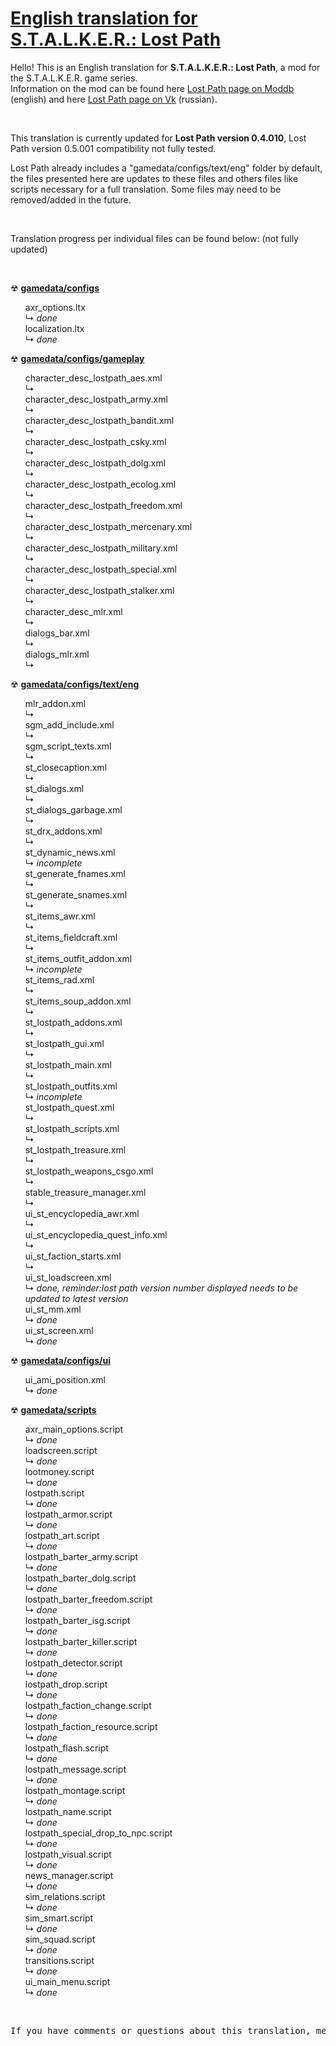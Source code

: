 <h1><a href="https://github.com/thorbits/lost-path-english-translation">English translation for S.T.A.L.K.E.R.: Lost Path</a></h1>

<p>Hello! This is an English translation for <b>S.T.A.L.K.E.R.: Lost Path</b>, a mod for the S.T.A.L.K.E.R. game series.<br>
Information on the mod can be found here <a href="http://www.moddb.com/mods/lost-path">Lost Path page on Moddb</a> (english) and here <a href="http://vk.com/lp_coc">Lost Path page on Vk</a> (russian).</p><br>

<p>This translation is currently updated for <b>Lost Path version 0.4.010</b>, Lost Path version 0.5.001 compatibility not fully tested.</p>

<p>Lost Path already includes a "gamedata/configs/text/eng" folder by default, the files presented here are updates to these files and others files like scripts necessary for a full translation. Some files may need to be removed/added in the future.</p><br>

<p>Translation progress per individual files can be found below: (not fully updated)</p><br>

<p>&#9762; <strong><a href="https://github.com/thorbits/lost-path-english-translation/tree/master/gamedata/configs">gamedata/configs</a></strong></p>
<ul>
axr_options.ltx
<br>&#8627; <em>done</em><br>
localization.ltx
<br>&#8627; <em>done</em><br>
</ul>

<p>&#9762; <strong><a href="https://github.com/thorbits/lost-path-english-translation/tree/master/gamedata/configs/gameplay">gamedata/configs/gameplay</a></strong></p>
<ul>
character_desc_lostpath_aes.xml
<br>&#8627; <em></em><br>
character_desc_lostpath_army.xml
<br>&#8627; <em></em><br>
character_desc_lostpath_bandit.xml
<br>&#8627; <em></em><br>
character_desc_lostpath_csky.xml
<br>&#8627; <em></em><br>
character_desc_lostpath_dolg.xml
<br>&#8627; <em></em><br>
character_desc_lostpath_ecolog.xml
<br>&#8627; <em></em><br>
character_desc_lostpath_freedom.xml
<br>&#8627; <em></em><br>
character_desc_lostpath_mercenary.xml
<br>&#8627; <em></em><br>
character_desc_lostpath_military.xml
<br>&#8627; <em></em><br>
character_desc_lostpath_special.xml
<br>&#8627; <em></em><br>
character_desc_lostpath_stalker.xml
<br>&#8627; <em></em><br>
character_desc_mlr.xml
<br>&#8627; <em></em><br>
dialogs_bar.xml
<br>&#8627; <em></em><br>
dialogs_mlr.xml
<br>&#8627; <em></em><br>
</ul>

<p>&#9762; <strong><a href="https://github.com/thorbits/lost-path-english-translation/tree/master/gamedata/configs/text/eng">gamedata/configs/text/eng</a></strong></p>
<ul>
mlr_addon.xml
<br>&#8627; <em></em><br>
sgm_add_include.xml
<br>&#8627; <em></em><br>
sgm_script_texts.xml
<br>&#8627; <em></em><br>
st_closecaption.xml
<br>&#8627; <em></em><br>
st_dialogs.xml
<br>&#8627; <em></em><br>
st_dialogs_garbage.xml
<br>&#8627; <em></em><br>
st_drx_addons.xml
<br>&#8627; <em></em><br>
st_dynamic_news.xml
<br>&#8627; <em>incomplete</em><br>
st_generate_fnames.xml
<br>&#8627; <em></em><br>
st_generate_snames.xml
<br>&#8627; <em></em><br>
st_items_awr.xml
<br>&#8627; <em></em><br>
st_items_fieldcraft.xml
<br>&#8627; <em></em><br>
st_items_outfit_addon.xml
<br>&#8627; <em>incomplete</em><br>
st_items_rad.xml
<br>&#8627; <em></em><br>
st_items_soup_addon.xml
<br>&#8627; <em></em><br>
st_lostpath_addons.xml
<br>&#8627; <em></em><br>
st_lostpath_gui.xml
<br>&#8627; <em></em><br>
st_lostpath_main.xml
<br>&#8627; <em></em><br>
st_lostpath_outfits.xml
<br>&#8627; <em>incomplete</em><br>
st_lostpath_quest.xml
<br>&#8627; <em></em><br>
st_lostpath_scripts.xml
<br>&#8627; <em></em><br>
st_lostpath_treasure.xml
<br>&#8627; <em></em><br>
st_lostpath_weapons_csgo.xml
<br>&#8627; <em></em><br>
stable_treasure_manager.xml
<br>&#8627; <em></em><br>
ui_st_encyclopedia_awr.xml
<br>&#8627; <em></em><br>
ui_st_encyclopedia_quest_info.xml
<br>&#8627; <em></em><br>
ui_st_faction_starts.xml
<br>&#8627; <em></em><br>
ui_st_loadscreen.xml
<br>&#8627; <em>done, reminder:lost path version number displayed needs to be updated to latest version</em><br>
ui_st_mm.xml
<br>&#8627; <em>done</em><br>
ui_st_screen.xml
<br>&#8627; <em>done</em><br>
</ul>

<p>&#9762; <strong><a href="https://github.com/thorbits/lost-path-english-translation/tree/master/gamedata/configs/ui">gamedata/configs/ui</a></strong></p>
<ul>
ui_ami_position.xml
<br>&#8627; <em>done</em><br>
</ul>

<p>&#9762; <strong><a href="https://github.com/thorbits/lost-path-english-translation/tree/master/gamedata/scripts">gamedata/scripts</a></strong></p>
<ul>
axr_main_options.script
<br>&#8627; <em>done</em><br>
loadscreen.script
<br>&#8627; <em>done</em><br>
lootmoney.script
<br>&#8627; <em>done</em><br>
lostpath.script
<br>&#8627; <em>done</em><br>
lostpath_armor.script
<br>&#8627; <em>done</em><br>
lostpath_art.script
<br>&#8627; <em>done</em><br>
lostpath_barter_army.script
<br>&#8627; <em>done</em><br>
lostpath_barter_dolg.script
<br>&#8627; <em>done</em><br>
lostpath_barter_freedom.script
<br>&#8627; <em>done</em><br>
lostpath_barter_isg.script
<br>&#8627; <em>done</em><br>
lostpath_barter_killer.script
<br>&#8627; <em>done</em><br>
lostpath_detector.script
<br>&#8627; <em>done</em><br>
lostpath_drop.script
<br>&#8627; <em>done</em><br>
lostpath_faction_change.script
<br>&#8627; <em>done</em><br>
lostpath_faction_resource.script
<br>&#8627; <em>done</em><br>
lostpath_flash.script
<br>&#8627; <em>done</em><br>
lostpath_message.script
<br>&#8627; <em>done</em><br>
lostpath_montage.script
<br>&#8627; <em>done</em><br>
lostpath_name.script
<br>&#8627; <em>done</em><br>
lostpath_special_drop_to_npc.script
<br>&#8627; <em>done</em><br>
lostpath_visual.script
<br>&#8627; <em>done</em><br>
news_manager.script
<br>&#8627; <em>done</em><br>
sim_relations.script
<br>&#8627; <em>done</em><br>
sim_smart.script
<br>&#8627; <em>done</em><br>
sim_squad.script
<br>&#8627; <em>done</em><br>
transitions.script
<br>&#8627; <em>done</em><br>
ui_main_menu.script
<br>&#8627; <em>done</em><br>
</ul>
<br>
<pre>If you have comments or questions about this translation, message me on <a href="http://www.moddb.com/mods/lost-path/downloads/stalker-lost-path-english-translation-01">Moddb</a>.</pre>

